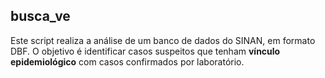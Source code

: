 ## busca_ve
Este script realiza a análise de um banco de dados do SINAN, em formato DBF.
O objetivo é identificar casos suspeitos que tenham **vínculo epidemiológico** com casos confirmados por laboratório.
